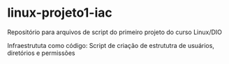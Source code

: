# linux-projeto1-iac
Repositório para arquivos de script do primeiro projeto  do curso Linux/DIO

Infraestrututa como código:
Script de criação de estrututra de usuários, diretórios e permissões
